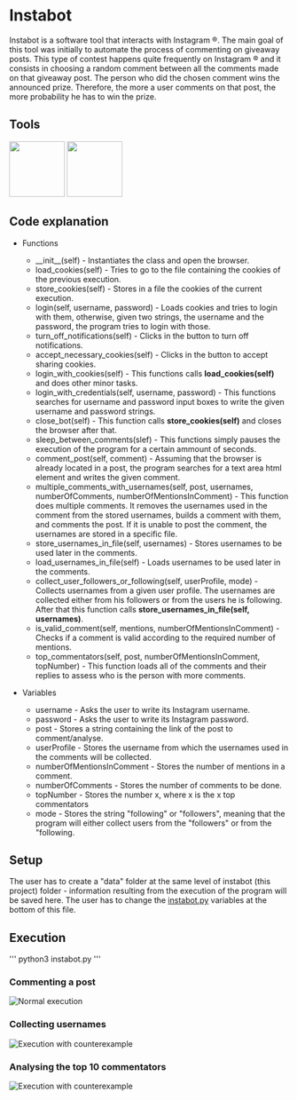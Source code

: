 # Instabot

Instabot is a software tool that interacts with Instagram ®. The main goal of this tool was initially to automate the process of commenting on giveaway posts. This type of contest happens quite frequently on Instagram ® and it consists in choosing a random comment between all the comments made on that giveaway post. The person who did the chosen comment wins the announced prize. Therefore, the more a user comments on that post, the more probability he has to win the prize.  

## Tools

[<img src="https://user-images.githubusercontent.com/36520545/156653017-a174ead3-0d54-4b7d-a273-3d2537330b11.png" width="100" height="100">](https://www.python.org/) [<img src="https://user-images.githubusercontent.com/36520545/156652120-8822fa40-107e-45e1-a2cd-f759825134d7.jpg" width="100" height="100">](https://www.selenium.dev/)

<!-- Abstract -->


## Code explanation

* Functions
    + \_\_init\_\_(self) - Instantiates the class and open the browser.  
    + load_cookies(self) - Tries to go to the file containing the cookies of the previous execution.
    + store_cookies(self) - Stores in a file the cookies of the current execution.
    + login(self, username, password) - Loads cookies and tries to login with them, otherwise, given two strings, the username and the password, the program tries to login with those.
    + turn_off_notifications(self) - Clicks in the button to turn off notifications.
    + accept_necessary_cookies(self) - Clicks in the button to accept sharing cookies.
    + login_with_cookies(self) - This functions calls **load_cookies(self)** and does other minor tasks.
    + login_with_credentials(self, username, password) - This functions searches for username and password input boxes to write the given username and password strings.
    + close_bot(self) - This function calls **store_cookies(self)** and closes the browser after that.
    + sleep_between_comments(slef) - This functions simply pauses the execution of the program for a certain ammount of seconds.   
    + comment_post(self, comment) - Assuming that the browser is already located in a post, the program searches for a text area html element and writes the given comment.
    + multiple_comments_with_usernames(self, post, usernames, numberOfComments, numberOfMentionsInComment) - This function does multiple comments. It removes the usernames used in the comment from the stored usernames, builds a comment with them, and comments the post. If it is unable to post the comment, the usernames are stored in a specific file.
    + store_usernames_in_file(self, usernames) - Stores usernames to be used later in the comments.
    + load_usernames_in_file(self) - Loads usernames to be used later in the comments.
    + collect_user_followers_or_following(self, userProfile, mode) - Collects usernames from a given user profile. The usernames are collected either from his followers or from the users he is following. After that this function calls **store_usernames_in_file(self, usernames)**.
    + is_valid_comment(self, mentions, numberOfMentionsInComment) - Checks if a comment is valid according to the required number of mentions.
    + top_commentators(self, post, numberOfMentionsInComment, topNumber) - This function loads all of the comments and their replies to assess who is the person with more comments. 

* Variables
    + username - Asks the user to write its Instagram username.
    + password - Asks the user to write its Instagram password.
    + post - Stores a string containing the link of the post to comment/analyse.
    + userProfile - Stores the username from which the usernames used in the comments will be collected.
    + numberOfMentionsInComment - Stores the number of mentions in a comment.
    + numberOfComments - Stores the number of comments to be done.
    + topNumber - Stores the number x, where x is the x top commentators
    + mode - Stores the string "following" or "followers", meaning that the program will either collect users from the "followers" or from the "following.




## Setup

The user has to create a "data" folder at the same level of instabot (this project) folder - information resulting from the execution of the program will be saved here. The user has to change the [instabot.py](instabot.py) variables at the bottom of this file.

## Execution

'''
python3 instabot.py
'''


### Commenting a post 

![Normal execution](.media/noerrorsexecution.gif)


### Collecting usernames

![Execution with counterexample](.media/executionwitherrors.gif)


### Analysing the top 10 commentators

![Execution with counterexample](.media/executionwitherrors.gif)
